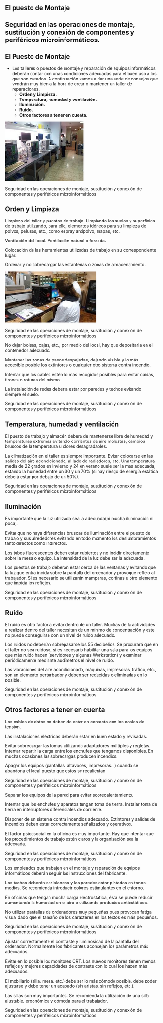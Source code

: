 ## El puesto de Montaje

## Seguridad en las operaciones de montaje, sustitución y conexión de componentes y periféricos microinformáticos.

## El Puesto de Montaje

* Los talleres o puestos de montaje y reparación de equipos informáticos deberán contar con unas condiciones adecuadas para el buen uso a los que son creados\. A continuación vamos a dar una serie de consejos que vendrán muy bien a la hora de crear o mantener un taller de reparaciones\.
  * __Orden y Limpieza\.__
  * __Temperatura, humedad y ventilación\.__
  * __Iluminación\.__
  * __Ruido\.__
  * __Otros factores a tener en cuenta\.__

![](img/4%20El%20puesto%20de%20montaje0.png)

Seguridad en las operaciones de montaje, sustitución y conexión de componentes y periféricos microinformáticos

## Orden y Limpieza

Limpieza del taller y puestos de trabajo\. Limpiando los suelos y superficies de trabajo utilizando, para ello, elementos idóneos para su limpieza de polvos, pelusas, etc\., como espray antipolvo,  mapas, etc\.

Ventilación del local\. Ventilación natural o forzada\.

Colocación de las herramientas utilizadas de trabajo en su correspondiente lugar\.

Ordenar y no sobrecargar las estanterías o zonas de almacenamiento\.

![](img/4%20El%20puesto%20de%20montaje1.jpg)

Seguridad en las operaciones de montaje, sustitución y conexión de componentes y periféricos microinformáticos

No dejar bolsas, cajas, etc\., por medio del local, hay que depositarla en el contenedor adecuado\.

Mantener las zonas de pasos despejadas, dejando visible y lo más accesible posible los extintores o cualquier otro sistema contra incendio\.

Intentar que los cables estén lo más recogidos posibles para evitar caídas, tirones o roturas del mismo\.

La instalación de redes debería estar por paredes y techos evitando siempre el suelo\.

Seguridad en las operaciones de montaje, sustitución y conexión de componentes y periféricos microinformáticos

## Temperatura, humedad y ventilación

El puesto de trabajo y almacén deberá de mantenerse libre de humedad y temperaturas extremas evitando corrientes de aire molestas, cambios bruscos de la temperatura u olores desagradables\.

La climatización en el taller es siempre importante\. Evitar colocarse en las salidas del aire acondicionado, al lado de radiadores, etc\. Una temperatura media de 22 grados en invierno y 24 en verano suele ser la más adecuada, estando la humedad entre un 30 y un 70% \(si hay riesgo de energía estática deberá estar por debajo de un 50%\)\.

Seguridad en las operaciones de montaje, sustitución y conexión de componentes y periféricos microinformáticos

## Iluminación

Es importante que la luz utilizada sea la adecuada\(ni mucha iluminación ni poca\)\.

Evitar que no haya diferencias bruscas de iluminación entre el puesto de trabajo y sus alrededores evitando en todo momento los deslumbramientos tanto directos como indirectos\.

Los tubos fluorescentes deben estar cubiertos y no incidir directamente sobre la mesa o equipo\. La intensidad de la luz debe ser la adecuada\.

Los puestos de trabajo deberán estar cerca de las ventanas y evitando que la luz que entra incida sobre la pantalla del ordenador y provoque reflejo al trabajador\. Si es necesario se utilizarán mamparas, cortinas u otro elemento que impida los reflejos\.

Seguridad en las operaciones de montaje, sustitución y conexión de componentes y periféricos microinformáticos

## Ruido

El ruido es otro factor a evitar dentro de un taller\. Muchas de la actividades a realizar dentro del taller necesitan de un mínimo de concentración y este no puede conseguirse con un nivel de ruido adecuado\.

Los ruidos no deberían sobrepasarse los 55 decibelios\. Se procurará que en el taller no sea ruidoso, si es necesario habilitar una sala para los equipos que más ruido hacen \(servidores y algunas Workstation\) y examinar periódicamente mediante audímetros el nivel de ruido\.

Las vibraciones del aire acondicionado, máquinas, impresoras, tráfico, etc\., son un elemento perturbador y deben ser reducidas o eliminadas en lo posible\.

Seguridad en las operaciones de montaje, sustitución y conexión de componentes y periféricos microinformáticos

## Otros factores a tener en cuenta

Los cables de datos no deben de estar en contacto con los cables de tensión\.

Las instalaciones eléctricas deberán estar en buen estado y revisadas\.

Evitar sobrecargar las tomas utilizando adaptadores múltiples y regletas\. Intentar repartir la carga entre los enchufes que tengamos disponibles\. En muchas ocasiones las sobrecargas producen incendios\.

Apagar los equipos \(pantallas, altavoces, impresoras…\) cuando se abandona el local puesto que estos se recalientan

Seguridad en las operaciones de montaje, sustitución y conexión de componentes y periféricos microinformáticos

Separar los equipos de la pared para evitar sobrecalentamiento\.

Intentar que los enchufes y aparatos tengan toma de tierra\. Instalar toma de tierra en interruptores diferenciales de corriente\.

Disponer de un sistema contra incendios adecuado\. Extintores y salidas de incendios deben  estar correctamente señalizados y operativos\.

El factor psicosocial en la oficina es muy importante\. Hay que intentar que los procedimientos de trabajo estén claros y la organización sea la adecuada\.

Seguridad en las operaciones de montaje, sustitución y conexión de componentes y periféricos microinformáticos

Los empleados que trabajen en el montaje y reparación de equipos informáticos deberán seguir las instrucciones del fabricante\.

Los techos deberán ser blancos y las paredes estar pintadas en tonos medios\. Se recomienda introducir colores estimulantes en el entorno\.

En oficinas que tengan mucha carga electrostática, ésta se puede reducir aumentando la humedad en el aire o utilizando productos antiestáticos\.

No utilizar pantallas de ordenadores muy pequeñas pues provocan fatiga  visual dado que el tamaño de los caracteres en los textos es más pequeños\.

Seguridad en las operaciones de montaje, sustitución y conexión de componentes y periféricos microinformáticos

Ajustar correctamente el contraste y luminosidad de la pantalla del ordenador\. Normalmente los fabricantes aconsejan los parámetros más adecuados\.

Evitar en lo posible los monitores CRT\. Los nuevos monitores tienen menos reflejos  y mejores capacidades de contraste con lo cual los hacen más adecuados\.

El mobiliario \(silla, mesa, etc\.\) debe ser lo más cómodo posible, debe poder ajustarse y debe tener un acabado \(sin aristas, sin reflejos, etc\.\)\.

Las sillas son muy importantes\. Se recomienda la utilización de una silla ajustable, ergonómica y cómoda para el trabajador\.

Seguridad en las operaciones de montaje, sustitución y conexión de componentes y periféricos microinformáticos

